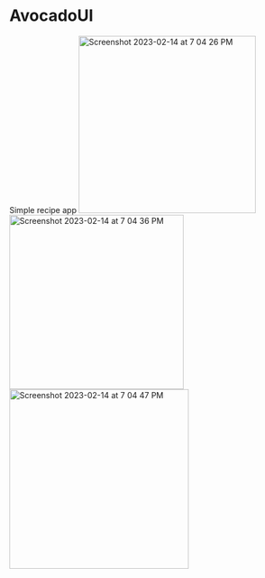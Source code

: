 # AvocadoUI
Simple recipe app
<img width="314" alt="Screenshot 2023-02-14 at 7 04 26 PM" src="https://user-images.githubusercontent.com/112554047/218807744-f00c7335-67d7-4028-b859-2667f900cdc8.png">
<img width="309" alt="Screenshot 2023-02-14 at 7 04 36 PM" src="https://user-images.githubusercontent.com/112554047/218807764-497a4f9e-518e-41db-b14e-1c11485571ec.png">
<img width="318" alt="Screenshot 2023-02-14 at 7 04 47 PM" src="https://user-images.githubusercontent.com/112554047/218807771-1ee7831f-df85-445c-a63c-dc0d63221447.png">
